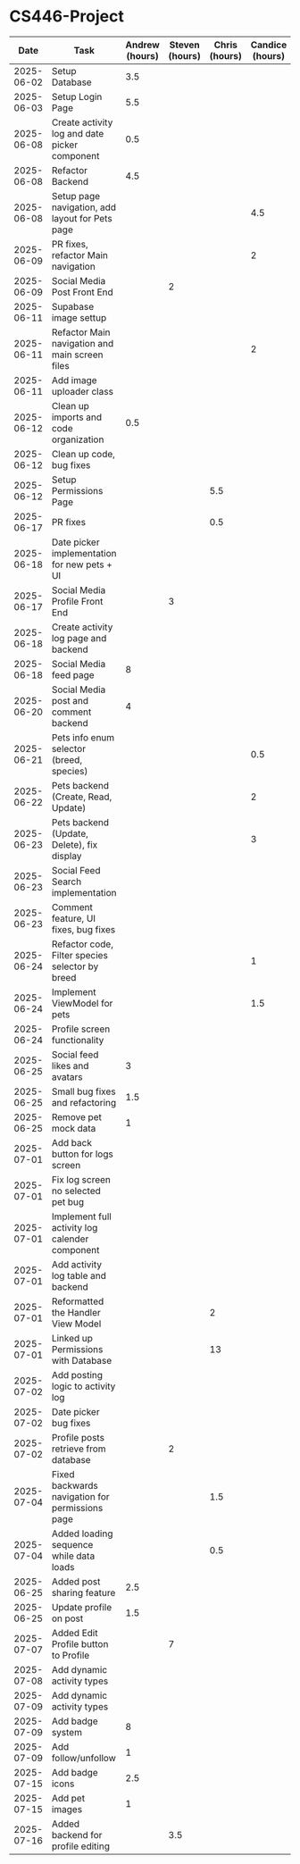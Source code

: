 # CS446-Project

| Date       | Task                                            | Andrew (hours) | Steven (hours) | Chris (hours) | Candice (hours) | Bowen (hours) | Ashwin (hours) |
|------------|-------------------------------------------------|----------------|----------------|---------------|-----------------|---------------|----------------|
| 2025-06-02 | Setup Database                                  | 3.5            |                |               |                 |               |                |
| 2025-06-03 | Setup Login Page                                | 5.5            |                |               |                 | 0.5           |                |
| 2025-06-08 | Create activity log and date picker component   | 0.5            |                |               |                 | 5.5           |                |
| 2025-06-08 | Refactor Backend                                | 4.5            |                |               |                 | 0.5           |                |
| 2025-06-08 | Setup page navigation, add layout for Pets page |                |                |               | 4.5             |               |                |
| 2025-06-09 | PR fixes, refactor Main navigation              |                |                |               | 2               |               |                |
| 2025-06-09 | Social Media Post Front End                     |                | 2              |               |                 |               |                |
| 2025-06-11 | Supabase image settup                           |                |                |               |                 |               | 2              |
| 2025-06-11 | Refactor Main navigation and main screen files  |                |                |               | 2               |               |                |
| 2025-06-11 | Add image uploader class                        |                |                |               |                 |               | 4              |
| 2025-06-12 | Clean up imports and code organization          | 0.5            |                |               |                 |               |                |
| 2025-06-12 | Clean up code, bug fixes                        |                |                |               |                 |               | 1              |
| 2025-06-12 | Setup Permissions Page                          |                |                | 5.5           |                 |               |                |
| 2025-06-17 | PR fixes                                        |                |                | 0.5           |                 |               |                |
| 2025-06-18 | Date picker implementation for new pets + UI    |                |                |               |                 |               | 4              |
| 2025-06-17 | Social Media Profile Front End                  |                | 3              |               |                 |               |                |
| 2025-06-18 | Create activity log page and backend            |                |                |               |                 | 7             |                |
| 2025-06-18 | Social Media feed page                          | 8              |                |               |                 |               |                |
| 2025-06-20 | Social Media post and comment backend           | 4              |                |               |                 |               |                |
| 2025-06-21 | Pets info enum selector (breed, species)        |                |                |               | 0.5             |               |                |
| 2025-06-22 | Pets backend (Create, Read, Update)             |                |                |               | 2               |               |                |
| 2025-06-23 | Pets backend (Update, Delete), fix display      |                |                |               | 3               |               |                |
| 2025-06-23 | Social Feed Search implementation               |                |                |               |                 |               | 3.5            |
| 2025-06-23 | Comment feature, UI fixes, bug fixes            |                |                |               |                 |               | 2.5            |
| 2025-06-24 | Refactor code, Filter species selector by breed |                |                |               | 1               |               |                |
| 2025-06-24 | Implement ViewModel for pets                    |                |                |               | 1.5             |               |                |
| 2025-06-24 | Profile screen functionality                    |                |                |               |                 |               | 1              |
| 2025-06-25 | Social feed likes and avatars                   | 3              |                |               |                 |               |                |
| 2025-06-25 | Small bug fixes and refactoring                 | 1.5            |                |               |                 |               |                |
| 2025-06-25 | Remove pet mock data                            | 1              |                |               |                 |               |                |
| 2025-07-01 | Add back button for logs screen                 |                |                |               |                 | 1             |                |
| 2025-07-01 | Fix log screen no selected pet bug              |                |                |               |                 | 0.5           |                |
| 2025-07-01 | Implement full activity log calender component  |                |                |               |                 |               | 6.5            |
| 2025-07-01 | Add activity log table and backend              |                |                |               |                 | 3             |                |
| 2025-07-01 | Reformatted the Handler View Model              |                |                | 2             |                 |               |                |                
| 2025-07-01 | Linked up Permissions with Database             |                |                | 13            |                 |               |                |
| 2025-07-02 | Add posting logic to activity log               |                |                |               |                 | 4             |                |
| 2025-07-02 | Date picker bug fixes                           |                |                |               |                 |               | 1              |
| 2025-07-02 | Profile posts retrieve from database            |                | 2              |               |                 |               |                |
| 2025-07-04 | Fixed backwards navigation for permissions page |                |                | 1.5           |                 |               |                |
| 2025-07-04 | Added loading sequence while data loads         |                |                | 0.5           |                 |               |                |
| 2025-06-25 | Added post sharing feature                      | 2.5            |                |               |                 |               |                |
| 2025-06-25 | Update profile on post                          | 1.5            |                |               |                 |               |                |
| 2025-07-07 | Added Edit Profile button to Profile            |                | 7              |               |                 |               |                |
| 2025-07-08 | Add dynamic activity types                      |                |                |               |                 | 6             |                |
| 2025-07-09 | Add dynamic activity types                      |                |                |               |                 | 10            |                |
| 2025-07-09 | Add badge system                                | 8              |                |               |                 |               |                |
| 2025-07-09 | Add follow/unfollow                             | 1              |                |               |                 |               |                |
| 2025-07-15 | Add badge icons                                 | 2.5            |                |               |                 |               |                |
| 2025-07-15 | Add pet images                                  | 1              |                |               |                 |               |                |
| 2025-07-16 | Added backend for profile editing               |                | 3.5            |               |                 |               |                |
